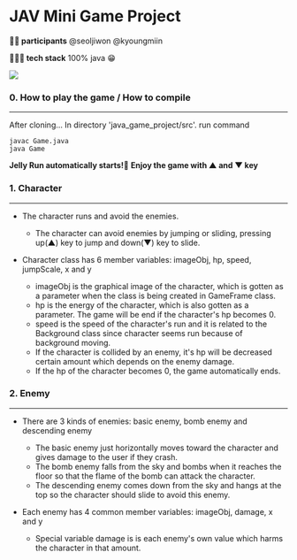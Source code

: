 # JAV Mini Game Project

**🙋‍♀️ participants** @seoljiwon @kyoungmiin

**👩🏻‍💻 tech stack** 100% java 😁

<img src="https://img.shields.io/badge/java-007396?style=for-the-badge&logo=java&logoColor=white"> 

### 0. How to play the game / How to compile
---


  After cloning... In directory 'java_game_project/src'. 
  run command
  
  `javac Game.java`  
  `java Game`
  
  **Jelly Run automatically starts!👾** 
  **Enjoy the game with ▲ and ▼ key**
  

### 1. Character
---

  - The character runs and avoid the enemies.
    - The character can avoid enemies by jumping or sliding, pressing up(▲) key to jump and down(▼) key to slide.
  
  - Character class has 6 member variables: imageObj, hp, speed, jumpScale, x and y
    - imageObj is the graphical image of the character, which is gotten as a parameter when the class is being created in GameFrame class.
    - hp is the energy of the character, which is also gotten as a parameter. The game will be end if the character's hp becomes 0.
    - speed is the speed of the character's run and it is related to the Background class since character seems run because of background moving.
    - If the character is collided by an enemy, it's hp will be decreased certain amount which depends on the enemy damage.
    - If the hp of the character becomes 0, the game automatically ends. 


### 2. Enemy
---

  - There are 3 kinds of enemies: basic enemy, bomb enemy and descending enemy
     - The basic enemy just horizontally moves toward the character and gives damage to the user if they crash.
     - The bomb enemy falls from the sky and bombs when it reaches the floor so that the flame of the bomb can attack the character.
     - The descending enemy comes down from the sky and hangs at the top so the character should slide to avoid this enemy.
  
  - Each enemy has 4 common member variables: imageObj, damage, x and y
     - Special variable damage is is each enemy's own value which harms the character in that amount.
  

